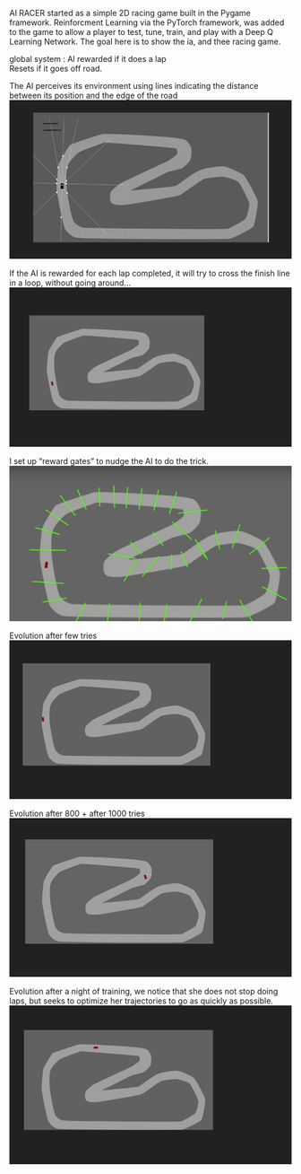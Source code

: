 AI RACER started as a simple 2D racing game built in the Pygame framework.
Reinforcment Learning via the PyTorch framework, was added to the game to allow a player to test, tune, train, and play with a Deep Q Learning Network.
The goal here is to show the ia, and thee racing game.


global system :
AI rewarded if it does a lap  
Resets if it goes off road.  
  
The AI ​​perceives its environment using lines indicating the distance between its position and the edge of the road  
![](gif/0_HowAIsees.gif) 

If the AI ​​is rewarded for each lap completed, it will try to cross the finish line in a loop, without going around...  
![](gif/1_rewards_if_Laps.gif) 

I set up “reward gates” to nudge the AI ​​to do the trick.  
![](gif/2_Putting_rewards_gates.png)

Evolution after few tries   
![](gif/3_Evolution.gif)

Evolution after 800 + after 1000 tries  
![a](gif/4_Evolution_after__800_then_1000_tries.gif) 

Evolution after a night of training, we notice that she does not stop doing laps, but seeks to optimize her trajectories to go as quickly as possible.  
![](gif/5_after_one_night_of_training.gif) 


